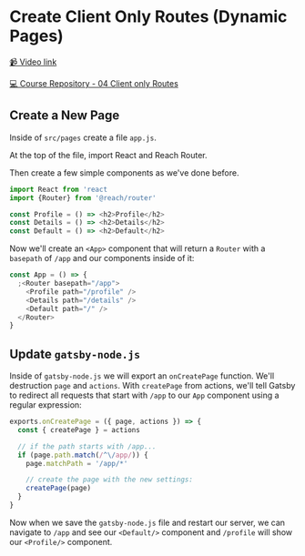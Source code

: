 # Create Client Only Routes (Dynamic Pages)

[📹 Video link](https://www.egghead.io/lessons/gatsby-create-client-only-routes-dynamic-pages)

[💻 Course Repository - 04 Client only Routes](https://github.com/Khaledgarbaya/moving-from-cra-to-gatsby-course/releases/tag/04-client-only-routes)

## Create a New Page

Inside of `src/pages` create a file `app.js`.

At the top of the file, import React and Reach Router.

Then create a few simple components as we've done before.

```js
import React from 'react
import {Router} from '@reach/router'

const Profile = () => <h2>Profile</h2>
const Details = () => <h2>Details</h2>
const Default = () => <h2>Default</h2>
```

Now we'll create an `<App>` component that will return a `Router` with a `basepath` of `/app` and our components inside of it:

```js
const App = () => {
  ;<Router basepath="/app">
    <Profile path="/profile" />
    <Details path="/details" />
    <Default path="/" />
  </Router>
}
```

## Update `gatsby-node.js`

Inside of `gatsby-node.js` we will export an `onCreatePage` function. We'll destruction `page` and `actions`. With `createPage` from actions, we'll tell Gatsby to redirect all requests that start with `/app` to our `App` component using a regular expression:

```js
exports.onCreatePage = ({ page, actions }) => {
  const { createPage } = actions

  // if the path starts with /app...
  if (page.path.match(/^\/app/)) {
    page.matchPath = '/app/*'

    // create the page with the new settings:
    createPage(page)
  }
}
```

Now when we save the `gatsby-node.js` file and restart our server, we can navigate to `/app` and see our `<Default/>` component and `/profile` will show our `<Profile/>` component.
